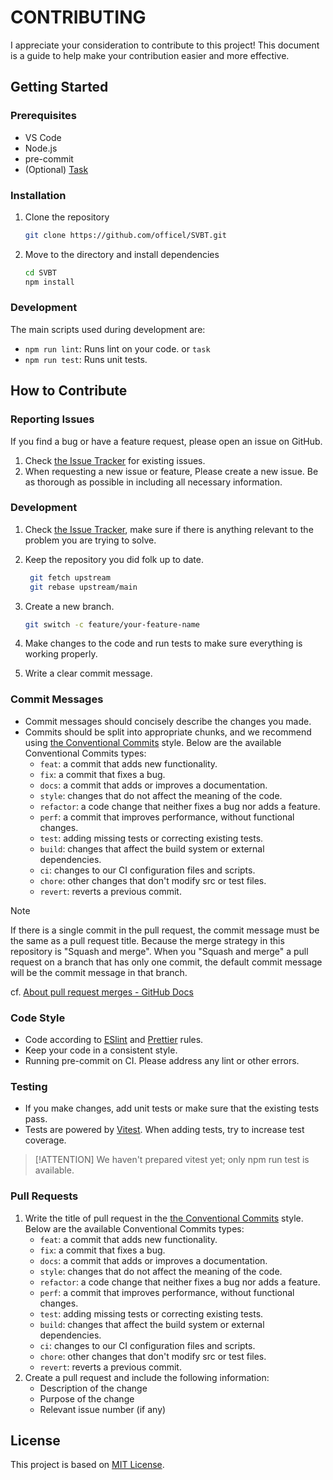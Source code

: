 # CONTRIBUTING

I appreciate your consideration to contribute to this project! This document is a guide to help make your contribution easier and more effective.

## Getting Started

### Prerequisites

- VS Code
- Node.js
- pre-commit
- (Optional) [Task](https://taskfile.dev/)

### Installation

1. Clone the repository

    ```bash
    git clone https://github.com/officel/SVBT.git
    ```

2. Move to the directory and install dependencies

    ```bash
    cd SVBT
    npm install
    ```

### Development

The main scripts used during development are:

- `npm run lint`: Runs lint on your code. or `task`
- `npm run test`: Runs unit tests.

## How to Contribute

### Reporting Issues

If you find a bug or have a feature request, please open an issue on GitHub.

1. Check [the Issue Tracker](https://github.com/officel/SVBT/issues) for existing issues.
2. When requesting a new issue or feature, Please create a new issue. Be as thorough as possible in including all necessary information.

### Development

1. Check [the Issue Tracker](https://github.com/officel/SVBT/issues), make sure if there is anything relevant to the problem you are trying to solve.
2. Keep the repository you did folk up to date.

   ```bash
    git fetch upstream
    git rebase upstream/main
   ```

3. Create a new branch.

   ```bash
   git switch -c feature/your-feature-name
   ```

4. Make changes to the code and run tests to make sure everything is working properly.
5. Write a clear commit message.

### Commit Messages

- Commit messages should concisely describe the changes you made.
- Commits should be split into appropriate chunks, and we recommend using [the Conventional Commits](https://www.conventionalcommits.org/) style. Below are the available Conventional Commits types:
  - `feat`: a commit that adds new functionality.
  - `fix`: a commit that fixes a bug.
  - `docs`: a commit that adds or improves a documentation.
  - `style`: changes that do not affect the meaning of the code.
  - `refactor`: a code change that neither fixes a bug nor adds a feature.
  - `perf`: a commit that improves performance, without functional changes.
  - `test`: adding missing tests or correcting existing tests.
  - `build`: changes that affect the build system or external dependencies.
  - `ci`: changes to our CI configuration files and scripts.
  - `chore`: other changes that don't modify src or test files.
  - `revert`: reverts a previous commit.

> [!NOTE]
> If there is a single commit in the pull request, the commit message must be the same as a pull request title. Because the merge strategy in this repository is "Squash and merge". When you "Squash and merge" a pull request on a branch that has only one commit, the default commit message will be the commit message in that branch.
>
> cf. [About pull request merges - GitHub Docs](https://docs.github.com/en/pull-requests/collaborating-with-pull-requests/incorporating-changes-from-a-pull-request/about-pull-request-merges#merge-message-for-a-squash-merge)

### Code Style

- Code according to [ESlint](/eslint.config.js) and [Prettier](/prettier.config.js) rules.
- Keep your code in a consistent style.
- Running pre-commit on CI. Please address any lint or other errors.

### Testing

- If you make changes, add unit tests or make sure that the existing tests pass.
- Tests are powered by [Vitest](https://vitest.dev/). When adding tests, try to increase test coverage.

> [!ATTENTION]
> We haven't prepared vitest yet; only npm run test is available.

### Pull Requests

1. Write the title of pull request in the [the Conventional Commits](https://www.conventionalcommits.org/) style. Below are the available Conventional Commits types:
   - `feat`: a commit that adds new functionality.
   - `fix`: a commit that fixes a bug.
   - `docs`: a commit that adds or improves a documentation.
   - `style`: changes that do not affect the meaning of the code.
   - `refactor`: a code change that neither fixes a bug nor adds a feature.
   - `perf`: a commit that improves performance, without functional changes.
   - `test`: adding missing tests or correcting existing tests.
   - `build`: changes that affect the build system or external dependencies.
   - `ci`: changes to our CI configuration files and scripts.
   - `chore`: other changes that don't modify src or test files.
   - `revert`: reverts a previous commit.
2. Create a pull request and include the following information:
   - Description of the change
   - Purpose of the change
   - Relevant issue number (if any)

## License

This project is based on [MIT License](/LICENSE).
